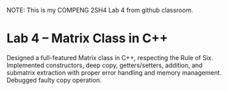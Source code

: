 NOTE: This is my COMPENG 2SH4 Lab 4 from github classroom.
# Lab 4 – Matrix Class in C++

Designed a full-featured Matrix class in C++, respecting the Rule of Six. Implemented constructors, deep copy, getters/setters, addition, and submatrix extraction with proper error handling and memory management. Debugged faulty copy operation.
